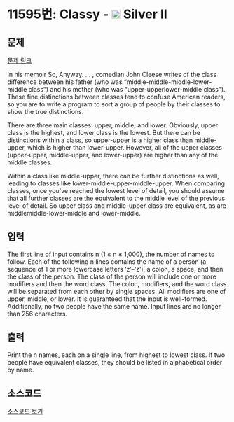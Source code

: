 # 11595번: Classy - <img src="https://static.solved.ac/tier_small/9.svg" style="height:20px" /> Silver II

<!-- performance -->

<!-- 문제 제출 후 깃허브에 푸시를 했을 때 제출한 코드의 성능이 입력될 공간입니다.-->

<!-- end -->

## 문제

[문제 링크](https://boj.kr/11595)


<p>In his memoir So, Anyway. . . , comedian John Cleese writes of the class difference between his father (who was “middle-middle-middle-lower-middle class”) and his mother (who was “upper-upperlower-middle class”). These fine distinctions between classes tend to confuse American readers, so you are to write a program to sort a group of people by their classes to show the true distinctions.</p>

<p>There are three main classes: upper, middle, and lower. Obviously, upper class is the highest, and lower class is the lowest. But there can be distinctions within a class, so upper-upper is a higher class than middle-upper, which is higher than lower-upper. However, all of the upper classes (upper-upper, middle-upper, and lower-upper) are higher than any of the middle classes.</p>

<p>Within a class like middle-upper, there can be further distinctions as well, leading to classes like lower-middle-upper-middle-upper. When comparing classes, once you’ve reached the lowest level of detail, you should assume that all further classes are the equivalent to the middle level of the previous level of detail. So upper class and middle-upper class are equivalent, as are middlemiddle-lower-middle and lower-middle.</p>



## 입력


<p>The first line of input contains n (1 ≤ n ≤ 1,000), the number of names to follow. Each of the following n lines contains the name of a person (a sequence of 1 or more lowercase letters ‘z’–‘z’), a colon, a space, and then the class of the person. The class of the person will include one or more modifiers and then the word class. The colon, modifiers, and the word class will be separated from each other by single spaces. All modifiers are one of upper, middle, or lower. It is guaranteed that the input is well-formed. Additionally, no two people have the same name. Input lines are no longer than 256 characters.</p>



## 출력


<p>Print the n names, each on a single line, from highest to lowest class. If two people have equivalent classes, they should be listed in alphabetical order by name.</p>



## 소스코드

[소스코드 보기](Classy.py)